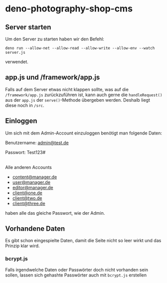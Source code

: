 # deno-photography-shop-cms

## Server starten

Um den Server zu starten haben wir den Befehl:

```
deno run --allow-net --allow-read --allow-write --allow-env --watch server.js
```

verwendet.

## app.js und /framework/app.js

Falls auf dem Server etwas nicht klappen sollte, was auf die `/framework/app.js`
zurückzuführen ist, kann auch gerne die `handleRequest()` aus der `app.js` der
`serve()`-Methode übergeben werden. Deshalb liegt diese noch in `/src`.

## Einloggen

Um sich mit dem Admin-Account einzuloggen benötigt man folgende Daten:

Benutzername: admin@test.de

Passwort: Test123#
<br><br>

Alle anderen Accounts

- content@manager.de
- user@manager.de
- editor@manager.de
- client@one.de
- client@two.de
- client@three.de

haben alle das gleiche Passwort, wie der Admin.

## Vorhandene Daten

Es gibt schon eingespielte Daten, damit die Seite nicht so leer wirkt und das
Prinzip klar wird.

### bcrypt.js

Falls irgendwelche Daten oder Passwörter doch nicht vorhanden sein sollen,
lassen sich gehashte Passwörter auch mit `bcrypt.js` erstellen
